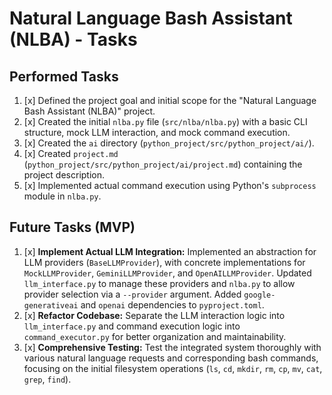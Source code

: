 # Natural Language Bash Assistant (NLBA) - Tasks

## Performed Tasks
1. [x] Defined the project goal and initial scope for the "Natural Language Bash Assistant (NLBA)" project.
2. [x] Created the initial `nlba.py` file (`src/nlba/nlba.py`) with a basic CLI structure, mock LLM interaction, and mock command execution.
3. [x] Created the `ai` directory (`python_project/src/python_project/ai/`).
4. [x] Created `project.md` (`python_project/src/python_project/ai/project.md`) containing the project description.
5. [x] Implemented actual command execution using Python's `subprocess` module in `nlba.py`.

## Future Tasks (MVP)
1. [x] **Implement Actual LLM Integration:** Implemented an abstraction for LLM providers (`BaseLLMProvider`), with concrete implementations for `MockLLMProvider`, `GeminiLLMProvider`, and `OpenAILLMProvider`. Updated `llm_interface.py` to manage these providers and `nlba.py` to allow provider selection via a `--provider` argument. Added `google-generativeai` and `openai` dependencies to `pyproject.toml`.
2. [x] **Refactor Codebase:** Separate the LLM interaction logic into `llm_interface.py` and command execution logic into `command_executor.py` for better organization and maintainability.
3. [x] **Comprehensive Testing:** Test the integrated system thoroughly with various natural language requests and corresponding bash commands, focusing on the initial filesystem operations (`ls`, `cd`, `mkdir`, `rm`, `cp`, `mv`, `cat`, `grep`, `find`).
